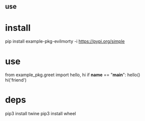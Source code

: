 
## use
# install
pip install example-pkg-evilmorty -i https://pypi.org/simple
# use
from example_pkg.greet import hello, hi
if __name__ == "__main__":
    hello()
    hi('friend')


# deps
pip3 install twine
pip3 install wheel



